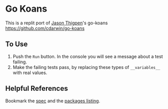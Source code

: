 # Go Koans

This is a replit port of [Jason Thigpen](https://github.com/cdarwin)'s go-koans https://github.com/cdarwin/go-koans

## To Use

1. Push the `Run` button. In the console you will see a message about a test failing.
1. Make the failing tests pass, by replacing these types of `__variables__` with real values.

## Helpful References

Bookmark the [spec](http://golang.org/ref/spec) and the [packages listing](http://golang.org/pkg/).